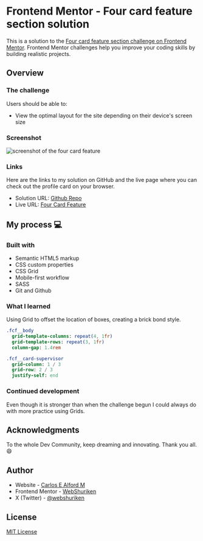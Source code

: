 # Frontend Mentor - Four card feature section solution

This is a solution to the [Four card feature section challenge on Frontend Mentor](https://www.frontendmentor.io/challenges/four-card-feature-section-weK1eFYK). Frontend Mentor challenges help you improve your coding skills by building realistic projects.

## Overview

### The challenge

Users should be able to:

- View the optimal layout for the site depending on their device's screen size

### Screenshot

![screenshot of the four card feature](./screenshot.png)

### Links

Here are the links to my solution on GitHub and the live page where you can check out the profile card on your browser.

- Solution URL: [Github Repo](https://github.com/carlosealford/frontend-mentor-my-solutions/tree/main/four-card-feature)
- Live URL: [Four Card Feature](https://carlosealford.github.io/frontend-mentor-my-solutions/four-card-feature/)

## My process :computer:

### Built with

- Semantic HTML5 markup
- CSS custom properties
- CSS Grid
- Mobile-first workflow
- SASS
- Git and Github

### What I learned

Using Grid to offset the location of boxes, creating a
brick bond style.

```sass
.fcf__body
  grid-template-columns: repeat(4, 1fr)
  grid-template-rows: repeat(3, 1fr)
  column-gap: 1.4rem

.fcf__card-supervisor
  grid-column: 1 / 3
  grid-row: 2 / 3
  justify-self: end
```

### Continued development

Even though it is stronger than when the challenge begun I could always do with more practice using Grids.

## Acknowledgments

To the whole Dev Community, keep dreaming and innovating. Thank you all. :smile:

## Author

- Website - [Carlos E Alford M](https://carlosealford.com)
- Frontend Mentor - [WebShuriken](https://www.frontendmentor.io/profile/WebShuriken)
- X (Twitter) - [@webshuriken](https://www.x.com/webshuriken)

## License

[MIT License](../LICENSE)
